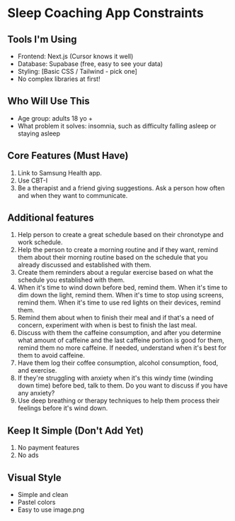 # Sleep Coaching App Constraints

## Tools I'm Using
- Frontend: Next.js (Cursor knows it well)
- Database: Supabase (free, easy to see your data)
- Styling: [Basic CSS / Tailwind - pick one]
- No complex libraries at first!

## Who Will Use This
- Age group: adults 18 yo +
- What problem it solves: insomnia, such as difficulty falling asleep or staying asleep

## Core Features (Must Have)
1. Link to Samsung Health app. 
2. Use CBT-I
3. Be a therapist and a friend giving suggestions. Ask a person how often and when they want to communicate.

## Additional features
1. Help person to create a great schedule based on their chronotype and work schedule.
2. Help the person to create a morning routine and if they want, remind them about their morning routine based on the schedule that you already discussed and established with them.
3. Create them reminders about a regular exercise based on what the schedule you established with them.
4. When it's time to wind down before bed, remind them. When it's time to dim down the light, remind them. When it's time to stop using screens, remind them. When it's time to use red lights on their devices, remind them.
5. Remind them about when to finish their meal and if that's a need of concern, experiment with when is best to finish the last meal.
6. Discuss with them the caffeine consumption, and after you determine what amount of caffeine and the last caffeine portion is good for them, remind them no more caffeine. If needed, understand when it's best for them to avoid caffeine.
7. Have them log their coffee consumption, alcohol consumption, food, and exercise.
8. If they're struggling with anxiety when it's this windy time (winding down time) before bed, talk to them. Do you want to discuss if you have any anxiety?
9. Use deep breathing or therapy techniques to help them process their feelings before it's wind down.

## Keep It Simple (Don't Add Yet)
1. No payment features
2. No ads

## Visual Style
- Simple and clean
- Pastel colors
- Easy to use
image.png